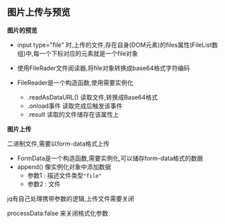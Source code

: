## 图片上传与预览

**图片的预览**

- input type="file" 时,上传的文件,存在自身(DOM元素)的files属性(FileList数组)中,每一个下标对应的元素就是一个file对象

- 使用FileRader文件阅读器,将file对象转换成base64格式字符编码

- FileReader是一个构造函数,使用需要实例化
  - .readAsDataURL() 读取文件,转换成Base64格式
  - .onload事件 读取完成后触发该事件
  - .result 读取的文件储存在该属性上

**图片上传**

二进制文件,需要以form-data格式上传

- FormData是一个构造函数,需要实例化,可以储存form-data格式的数据
- append() 像实例化对象中添加数据
  - 参数1 : 描述文件类型`"file"`
  - 参数2 : 文件

jq有自己处理携带参数的逻辑,上传文件需要关闭

processData:false 来关闭格式化参数